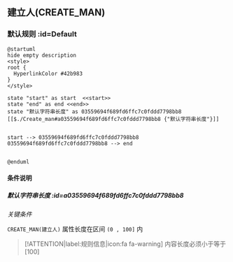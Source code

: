 ## 建立人(CREATE_MAN) <!-- {docsify-ignore-all} -->

   

### 默认规则 :id=Default

```plantuml
@startuml
hide empty description
<style>
root {
  HyperlinkColor #42b983
}
</style>

state "start" as start  <<start>>
state "end" as end <<end>>
state "默认字符串长度" as 03559694f689fd6ffc7c0fddd7798bb8 [[$./Create_man#a03559694f689fd6ffc7c0fddd7798bb8 {"默认字符串长度"}]]


start --> 03559694f689fd6ffc7c0fddd7798bb8 
03559694f689fd6ffc7c0fddd7798bb8 --> end 


@enduml
```

#### 条件说明

##### 默认字符串长度 :id=a03559694f689fd6ffc7c0fddd7798bb8


*关键条件*


`CREATE_MAN(建立人)` 属性长度在区间 `(0 , 100]` 内

> [!ATTENTION|label:规则信息|icon:fa fa-warning]
> 内容长度必须小于等于[100]







